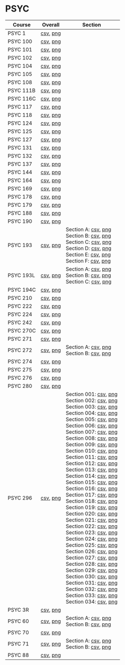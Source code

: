 # PSYC

| Course | Overall | Section |
| ------ | ------- | ------- |
| PSYC 1 | [csv](https://github.com/UCSD-Historical-Enrollment-Data/2025Spring/blob/main/overall/PSYC%201.csv), [png](https://raw.githubusercontent.com/UCSD-Historical-Enrollment-Data/2025Spring/main/plot_overall/PSYC%201.png) |  |
| PSYC 100 | [csv](https://github.com/UCSD-Historical-Enrollment-Data/2025Spring/blob/main/overall/PSYC%20100.csv), [png](https://raw.githubusercontent.com/UCSD-Historical-Enrollment-Data/2025Spring/main/plot_overall/PSYC%20100.png) |  |
| PSYC 101 | [csv](https://github.com/UCSD-Historical-Enrollment-Data/2025Spring/blob/main/overall/PSYC%20101.csv), [png](https://raw.githubusercontent.com/UCSD-Historical-Enrollment-Data/2025Spring/main/plot_overall/PSYC%20101.png) |  |
| PSYC 102 | [csv](https://github.com/UCSD-Historical-Enrollment-Data/2025Spring/blob/main/overall/PSYC%20102.csv), [png](https://raw.githubusercontent.com/UCSD-Historical-Enrollment-Data/2025Spring/main/plot_overall/PSYC%20102.png) |  |
| PSYC 104 | [csv](https://github.com/UCSD-Historical-Enrollment-Data/2025Spring/blob/main/overall/PSYC%20104.csv), [png](https://raw.githubusercontent.com/UCSD-Historical-Enrollment-Data/2025Spring/main/plot_overall/PSYC%20104.png) |  |
| PSYC 105 | [csv](https://github.com/UCSD-Historical-Enrollment-Data/2025Spring/blob/main/overall/PSYC%20105.csv), [png](https://raw.githubusercontent.com/UCSD-Historical-Enrollment-Data/2025Spring/main/plot_overall/PSYC%20105.png) |  |
| PSYC 108 | [csv](https://github.com/UCSD-Historical-Enrollment-Data/2025Spring/blob/main/overall/PSYC%20108.csv), [png](https://raw.githubusercontent.com/UCSD-Historical-Enrollment-Data/2025Spring/main/plot_overall/PSYC%20108.png) |  |
| PSYC 111B | [csv](https://github.com/UCSD-Historical-Enrollment-Data/2025Spring/blob/main/overall/PSYC%20111B.csv), [png](https://raw.githubusercontent.com/UCSD-Historical-Enrollment-Data/2025Spring/main/plot_overall/PSYC%20111B.png) |  |
| PSYC 116C | [csv](https://github.com/UCSD-Historical-Enrollment-Data/2025Spring/blob/main/overall/PSYC%20116C.csv), [png](https://raw.githubusercontent.com/UCSD-Historical-Enrollment-Data/2025Spring/main/plot_overall/PSYC%20116C.png) |  |
| PSYC 117 | [csv](https://github.com/UCSD-Historical-Enrollment-Data/2025Spring/blob/main/overall/PSYC%20117.csv), [png](https://raw.githubusercontent.com/UCSD-Historical-Enrollment-Data/2025Spring/main/plot_overall/PSYC%20117.png) |  |
| PSYC 118 | [csv](https://github.com/UCSD-Historical-Enrollment-Data/2025Spring/blob/main/overall/PSYC%20118.csv), [png](https://raw.githubusercontent.com/UCSD-Historical-Enrollment-Data/2025Spring/main/plot_overall/PSYC%20118.png) |  |
| PSYC 124 | [csv](https://github.com/UCSD-Historical-Enrollment-Data/2025Spring/blob/main/overall/PSYC%20124.csv), [png](https://raw.githubusercontent.com/UCSD-Historical-Enrollment-Data/2025Spring/main/plot_overall/PSYC%20124.png) |  |
| PSYC 125 | [csv](https://github.com/UCSD-Historical-Enrollment-Data/2025Spring/blob/main/overall/PSYC%20125.csv), [png](https://raw.githubusercontent.com/UCSD-Historical-Enrollment-Data/2025Spring/main/plot_overall/PSYC%20125.png) |  |
| PSYC 127 | [csv](https://github.com/UCSD-Historical-Enrollment-Data/2025Spring/blob/main/overall/PSYC%20127.csv), [png](https://raw.githubusercontent.com/UCSD-Historical-Enrollment-Data/2025Spring/main/plot_overall/PSYC%20127.png) |  |
| PSYC 131 | [csv](https://github.com/UCSD-Historical-Enrollment-Data/2025Spring/blob/main/overall/PSYC%20131.csv), [png](https://raw.githubusercontent.com/UCSD-Historical-Enrollment-Data/2025Spring/main/plot_overall/PSYC%20131.png) |  |
| PSYC 132 | [csv](https://github.com/UCSD-Historical-Enrollment-Data/2025Spring/blob/main/overall/PSYC%20132.csv), [png](https://raw.githubusercontent.com/UCSD-Historical-Enrollment-Data/2025Spring/main/plot_overall/PSYC%20132.png) |  |
| PSYC 137 | [csv](https://github.com/UCSD-Historical-Enrollment-Data/2025Spring/blob/main/overall/PSYC%20137.csv), [png](https://raw.githubusercontent.com/UCSD-Historical-Enrollment-Data/2025Spring/main/plot_overall/PSYC%20137.png) |  |
| PSYC 144 | [csv](https://github.com/UCSD-Historical-Enrollment-Data/2025Spring/blob/main/overall/PSYC%20144.csv), [png](https://raw.githubusercontent.com/UCSD-Historical-Enrollment-Data/2025Spring/main/plot_overall/PSYC%20144.png) |  |
| PSYC 164 | [csv](https://github.com/UCSD-Historical-Enrollment-Data/2025Spring/blob/main/overall/PSYC%20164.csv), [png](https://raw.githubusercontent.com/UCSD-Historical-Enrollment-Data/2025Spring/main/plot_overall/PSYC%20164.png) |  |
| PSYC 169 | [csv](https://github.com/UCSD-Historical-Enrollment-Data/2025Spring/blob/main/overall/PSYC%20169.csv), [png](https://raw.githubusercontent.com/UCSD-Historical-Enrollment-Data/2025Spring/main/plot_overall/PSYC%20169.png) |  |
| PSYC 178 | [csv](https://github.com/UCSD-Historical-Enrollment-Data/2025Spring/blob/main/overall/PSYC%20178.csv), [png](https://raw.githubusercontent.com/UCSD-Historical-Enrollment-Data/2025Spring/main/plot_overall/PSYC%20178.png) |  |
| PSYC 179 | [csv](https://github.com/UCSD-Historical-Enrollment-Data/2025Spring/blob/main/overall/PSYC%20179.csv), [png](https://raw.githubusercontent.com/UCSD-Historical-Enrollment-Data/2025Spring/main/plot_overall/PSYC%20179.png) |  |
| PSYC 188 | [csv](https://github.com/UCSD-Historical-Enrollment-Data/2025Spring/blob/main/overall/PSYC%20188.csv), [png](https://raw.githubusercontent.com/UCSD-Historical-Enrollment-Data/2025Spring/main/plot_overall/PSYC%20188.png) |  |
| PSYC 190 | [csv](https://github.com/UCSD-Historical-Enrollment-Data/2025Spring/blob/main/overall/PSYC%20190.csv), [png](https://raw.githubusercontent.com/UCSD-Historical-Enrollment-Data/2025Spring/main/plot_overall/PSYC%20190.png) |  |
| PSYC 193 | [csv](https://github.com/UCSD-Historical-Enrollment-Data/2025Spring/blob/main/overall/PSYC%20193.csv), [png](https://raw.githubusercontent.com/UCSD-Historical-Enrollment-Data/2025Spring/main/plot_overall/PSYC%20193.png) | Section A: [csv](https://github.com/UCSD-Historical-Enrollment-Data/2025Spring/blob/main/section/PSYC%20193_A.csv), [png](https://raw.githubusercontent.com/UCSD-Historical-Enrollment-Data/2025Spring/main/plot_section/PSYC%20193_A.png)<br>Section B: [csv](https://github.com/UCSD-Historical-Enrollment-Data/2025Spring/blob/main/section/PSYC%20193_B.csv), [png](https://raw.githubusercontent.com/UCSD-Historical-Enrollment-Data/2025Spring/main/plot_section/PSYC%20193_B.png)<br>Section C: [csv](https://github.com/UCSD-Historical-Enrollment-Data/2025Spring/blob/main/section/PSYC%20193_C.csv), [png](https://raw.githubusercontent.com/UCSD-Historical-Enrollment-Data/2025Spring/main/plot_section/PSYC%20193_C.png)<br>Section D: [csv](https://github.com/UCSD-Historical-Enrollment-Data/2025Spring/blob/main/section/PSYC%20193_D.csv), [png](https://raw.githubusercontent.com/UCSD-Historical-Enrollment-Data/2025Spring/main/plot_section/PSYC%20193_D.png)<br>Section E: [csv](https://github.com/UCSD-Historical-Enrollment-Data/2025Spring/blob/main/section/PSYC%20193_E.csv), [png](https://raw.githubusercontent.com/UCSD-Historical-Enrollment-Data/2025Spring/main/plot_section/PSYC%20193_E.png)<br>Section F: [csv](https://github.com/UCSD-Historical-Enrollment-Data/2025Spring/blob/main/section/PSYC%20193_F.csv), [png](https://raw.githubusercontent.com/UCSD-Historical-Enrollment-Data/2025Spring/main/plot_section/PSYC%20193_F.png) |
| PSYC 193L | [csv](https://github.com/UCSD-Historical-Enrollment-Data/2025Spring/blob/main/overall/PSYC%20193L.csv), [png](https://raw.githubusercontent.com/UCSD-Historical-Enrollment-Data/2025Spring/main/plot_overall/PSYC%20193L.png) | Section A: [csv](https://github.com/UCSD-Historical-Enrollment-Data/2025Spring/blob/main/section/PSYC%20193L_A.csv), [png](https://raw.githubusercontent.com/UCSD-Historical-Enrollment-Data/2025Spring/main/plot_section/PSYC%20193L_A.png)<br>Section B: [csv](https://github.com/UCSD-Historical-Enrollment-Data/2025Spring/blob/main/section/PSYC%20193L_B.csv), [png](https://raw.githubusercontent.com/UCSD-Historical-Enrollment-Data/2025Spring/main/plot_section/PSYC%20193L_B.png)<br>Section C: [csv](https://github.com/UCSD-Historical-Enrollment-Data/2025Spring/blob/main/section/PSYC%20193L_C.csv), [png](https://raw.githubusercontent.com/UCSD-Historical-Enrollment-Data/2025Spring/main/plot_section/PSYC%20193L_C.png) |
| PSYC 194C | [csv](https://github.com/UCSD-Historical-Enrollment-Data/2025Spring/blob/main/overall/PSYC%20194C.csv), [png](https://raw.githubusercontent.com/UCSD-Historical-Enrollment-Data/2025Spring/main/plot_overall/PSYC%20194C.png) |  |
| PSYC 210 | [csv](https://github.com/UCSD-Historical-Enrollment-Data/2025Spring/blob/main/overall/PSYC%20210.csv), [png](https://raw.githubusercontent.com/UCSD-Historical-Enrollment-Data/2025Spring/main/plot_overall/PSYC%20210.png) |  |
| PSYC 222 | [csv](https://github.com/UCSD-Historical-Enrollment-Data/2025Spring/blob/main/overall/PSYC%20222.csv), [png](https://raw.githubusercontent.com/UCSD-Historical-Enrollment-Data/2025Spring/main/plot_overall/PSYC%20222.png) |  |
| PSYC 224 | [csv](https://github.com/UCSD-Historical-Enrollment-Data/2025Spring/blob/main/overall/PSYC%20224.csv), [png](https://raw.githubusercontent.com/UCSD-Historical-Enrollment-Data/2025Spring/main/plot_overall/PSYC%20224.png) |  |
| PSYC 242 | [csv](https://github.com/UCSD-Historical-Enrollment-Data/2025Spring/blob/main/overall/PSYC%20242.csv), [png](https://raw.githubusercontent.com/UCSD-Historical-Enrollment-Data/2025Spring/main/plot_overall/PSYC%20242.png) |  |
| PSYC 270C | [csv](https://github.com/UCSD-Historical-Enrollment-Data/2025Spring/blob/main/overall/PSYC%20270C.csv), [png](https://raw.githubusercontent.com/UCSD-Historical-Enrollment-Data/2025Spring/main/plot_overall/PSYC%20270C.png) |  |
| PSYC 271 | [csv](https://github.com/UCSD-Historical-Enrollment-Data/2025Spring/blob/main/overall/PSYC%20271.csv), [png](https://raw.githubusercontent.com/UCSD-Historical-Enrollment-Data/2025Spring/main/plot_overall/PSYC%20271.png) |  |
| PSYC 272 | [csv](https://github.com/UCSD-Historical-Enrollment-Data/2025Spring/blob/main/overall/PSYC%20272.csv), [png](https://raw.githubusercontent.com/UCSD-Historical-Enrollment-Data/2025Spring/main/plot_overall/PSYC%20272.png) | Section A: [csv](https://github.com/UCSD-Historical-Enrollment-Data/2025Spring/blob/main/section/PSYC%20272_A.csv), [png](https://raw.githubusercontent.com/UCSD-Historical-Enrollment-Data/2025Spring/main/plot_section/PSYC%20272_A.png)<br>Section B: [csv](https://github.com/UCSD-Historical-Enrollment-Data/2025Spring/blob/main/section/PSYC%20272_B.csv), [png](https://raw.githubusercontent.com/UCSD-Historical-Enrollment-Data/2025Spring/main/plot_section/PSYC%20272_B.png) |
| PSYC 274 | [csv](https://github.com/UCSD-Historical-Enrollment-Data/2025Spring/blob/main/overall/PSYC%20274.csv), [png](https://raw.githubusercontent.com/UCSD-Historical-Enrollment-Data/2025Spring/main/plot_overall/PSYC%20274.png) |  |
| PSYC 275 | [csv](https://github.com/UCSD-Historical-Enrollment-Data/2025Spring/blob/main/overall/PSYC%20275.csv), [png](https://raw.githubusercontent.com/UCSD-Historical-Enrollment-Data/2025Spring/main/plot_overall/PSYC%20275.png) |  |
| PSYC 276 | [csv](https://github.com/UCSD-Historical-Enrollment-Data/2025Spring/blob/main/overall/PSYC%20276.csv), [png](https://raw.githubusercontent.com/UCSD-Historical-Enrollment-Data/2025Spring/main/plot_overall/PSYC%20276.png) |  |
| PSYC 280 | [csv](https://github.com/UCSD-Historical-Enrollment-Data/2025Spring/blob/main/overall/PSYC%20280.csv), [png](https://raw.githubusercontent.com/UCSD-Historical-Enrollment-Data/2025Spring/main/plot_overall/PSYC%20280.png) |  |
| PSYC 296 | [csv](https://github.com/UCSD-Historical-Enrollment-Data/2025Spring/blob/main/overall/PSYC%20296.csv), [png](https://raw.githubusercontent.com/UCSD-Historical-Enrollment-Data/2025Spring/main/plot_overall/PSYC%20296.png) | Section 001: [csv](https://github.com/UCSD-Historical-Enrollment-Data/2025Spring/blob/main/section/PSYC%20296_001.csv), [png](https://raw.githubusercontent.com/UCSD-Historical-Enrollment-Data/2025Spring/main/plot_section/PSYC%20296_001.png)<br>Section 002: [csv](https://github.com/UCSD-Historical-Enrollment-Data/2025Spring/blob/main/section/PSYC%20296_002.csv), [png](https://raw.githubusercontent.com/UCSD-Historical-Enrollment-Data/2025Spring/main/plot_section/PSYC%20296_002.png)<br>Section 003: [csv](https://github.com/UCSD-Historical-Enrollment-Data/2025Spring/blob/main/section/PSYC%20296_003.csv), [png](https://raw.githubusercontent.com/UCSD-Historical-Enrollment-Data/2025Spring/main/plot_section/PSYC%20296_003.png)<br>Section 004: [csv](https://github.com/UCSD-Historical-Enrollment-Data/2025Spring/blob/main/section/PSYC%20296_004.csv), [png](https://raw.githubusercontent.com/UCSD-Historical-Enrollment-Data/2025Spring/main/plot_section/PSYC%20296_004.png)<br>Section 005: [csv](https://github.com/UCSD-Historical-Enrollment-Data/2025Spring/blob/main/section/PSYC%20296_005.csv), [png](https://raw.githubusercontent.com/UCSD-Historical-Enrollment-Data/2025Spring/main/plot_section/PSYC%20296_005.png)<br>Section 006: [csv](https://github.com/UCSD-Historical-Enrollment-Data/2025Spring/blob/main/section/PSYC%20296_006.csv), [png](https://raw.githubusercontent.com/UCSD-Historical-Enrollment-Data/2025Spring/main/plot_section/PSYC%20296_006.png)<br>Section 007: [csv](https://github.com/UCSD-Historical-Enrollment-Data/2025Spring/blob/main/section/PSYC%20296_007.csv), [png](https://raw.githubusercontent.com/UCSD-Historical-Enrollment-Data/2025Spring/main/plot_section/PSYC%20296_007.png)<br>Section 008: [csv](https://github.com/UCSD-Historical-Enrollment-Data/2025Spring/blob/main/section/PSYC%20296_008.csv), [png](https://raw.githubusercontent.com/UCSD-Historical-Enrollment-Data/2025Spring/main/plot_section/PSYC%20296_008.png)<br>Section 009: [csv](https://github.com/UCSD-Historical-Enrollment-Data/2025Spring/blob/main/section/PSYC%20296_009.csv), [png](https://raw.githubusercontent.com/UCSD-Historical-Enrollment-Data/2025Spring/main/plot_section/PSYC%20296_009.png)<br>Section 010: [csv](https://github.com/UCSD-Historical-Enrollment-Data/2025Spring/blob/main/section/PSYC%20296_010.csv), [png](https://raw.githubusercontent.com/UCSD-Historical-Enrollment-Data/2025Spring/main/plot_section/PSYC%20296_010.png)<br>Section 011: [csv](https://github.com/UCSD-Historical-Enrollment-Data/2025Spring/blob/main/section/PSYC%20296_011.csv), [png](https://raw.githubusercontent.com/UCSD-Historical-Enrollment-Data/2025Spring/main/plot_section/PSYC%20296_011.png)<br>Section 012: [csv](https://github.com/UCSD-Historical-Enrollment-Data/2025Spring/blob/main/section/PSYC%20296_012.csv), [png](https://raw.githubusercontent.com/UCSD-Historical-Enrollment-Data/2025Spring/main/plot_section/PSYC%20296_012.png)<br>Section 013: [csv](https://github.com/UCSD-Historical-Enrollment-Data/2025Spring/blob/main/section/PSYC%20296_013.csv), [png](https://raw.githubusercontent.com/UCSD-Historical-Enrollment-Data/2025Spring/main/plot_section/PSYC%20296_013.png)<br>Section 014: [csv](https://github.com/UCSD-Historical-Enrollment-Data/2025Spring/blob/main/section/PSYC%20296_014.csv), [png](https://raw.githubusercontent.com/UCSD-Historical-Enrollment-Data/2025Spring/main/plot_section/PSYC%20296_014.png)<br>Section 015: [csv](https://github.com/UCSD-Historical-Enrollment-Data/2025Spring/blob/main/section/PSYC%20296_015.csv), [png](https://raw.githubusercontent.com/UCSD-Historical-Enrollment-Data/2025Spring/main/plot_section/PSYC%20296_015.png)<br>Section 016: [csv](https://github.com/UCSD-Historical-Enrollment-Data/2025Spring/blob/main/section/PSYC%20296_016.csv), [png](https://raw.githubusercontent.com/UCSD-Historical-Enrollment-Data/2025Spring/main/plot_section/PSYC%20296_016.png)<br>Section 017: [csv](https://github.com/UCSD-Historical-Enrollment-Data/2025Spring/blob/main/section/PSYC%20296_017.csv), [png](https://raw.githubusercontent.com/UCSD-Historical-Enrollment-Data/2025Spring/main/plot_section/PSYC%20296_017.png)<br>Section 018: [csv](https://github.com/UCSD-Historical-Enrollment-Data/2025Spring/blob/main/section/PSYC%20296_018.csv), [png](https://raw.githubusercontent.com/UCSD-Historical-Enrollment-Data/2025Spring/main/plot_section/PSYC%20296_018.png)<br>Section 019: [csv](https://github.com/UCSD-Historical-Enrollment-Data/2025Spring/blob/main/section/PSYC%20296_019.csv), [png](https://raw.githubusercontent.com/UCSD-Historical-Enrollment-Data/2025Spring/main/plot_section/PSYC%20296_019.png)<br>Section 020: [csv](https://github.com/UCSD-Historical-Enrollment-Data/2025Spring/blob/main/section/PSYC%20296_020.csv), [png](https://raw.githubusercontent.com/UCSD-Historical-Enrollment-Data/2025Spring/main/plot_section/PSYC%20296_020.png)<br>Section 021: [csv](https://github.com/UCSD-Historical-Enrollment-Data/2025Spring/blob/main/section/PSYC%20296_021.csv), [png](https://raw.githubusercontent.com/UCSD-Historical-Enrollment-Data/2025Spring/main/plot_section/PSYC%20296_021.png)<br>Section 022: [csv](https://github.com/UCSD-Historical-Enrollment-Data/2025Spring/blob/main/section/PSYC%20296_022.csv), [png](https://raw.githubusercontent.com/UCSD-Historical-Enrollment-Data/2025Spring/main/plot_section/PSYC%20296_022.png)<br>Section 023: [csv](https://github.com/UCSD-Historical-Enrollment-Data/2025Spring/blob/main/section/PSYC%20296_023.csv), [png](https://raw.githubusercontent.com/UCSD-Historical-Enrollment-Data/2025Spring/main/plot_section/PSYC%20296_023.png)<br>Section 024: [csv](https://github.com/UCSD-Historical-Enrollment-Data/2025Spring/blob/main/section/PSYC%20296_024.csv), [png](https://raw.githubusercontent.com/UCSD-Historical-Enrollment-Data/2025Spring/main/plot_section/PSYC%20296_024.png)<br>Section 025: [csv](https://github.com/UCSD-Historical-Enrollment-Data/2025Spring/blob/main/section/PSYC%20296_025.csv), [png](https://raw.githubusercontent.com/UCSD-Historical-Enrollment-Data/2025Spring/main/plot_section/PSYC%20296_025.png)<br>Section 026: [csv](https://github.com/UCSD-Historical-Enrollment-Data/2025Spring/blob/main/section/PSYC%20296_026.csv), [png](https://raw.githubusercontent.com/UCSD-Historical-Enrollment-Data/2025Spring/main/plot_section/PSYC%20296_026.png)<br>Section 027: [csv](https://github.com/UCSD-Historical-Enrollment-Data/2025Spring/blob/main/section/PSYC%20296_027.csv), [png](https://raw.githubusercontent.com/UCSD-Historical-Enrollment-Data/2025Spring/main/plot_section/PSYC%20296_027.png)<br>Section 028: [csv](https://github.com/UCSD-Historical-Enrollment-Data/2025Spring/blob/main/section/PSYC%20296_028.csv), [png](https://raw.githubusercontent.com/UCSD-Historical-Enrollment-Data/2025Spring/main/plot_section/PSYC%20296_028.png)<br>Section 029: [csv](https://github.com/UCSD-Historical-Enrollment-Data/2025Spring/blob/main/section/PSYC%20296_029.csv), [png](https://raw.githubusercontent.com/UCSD-Historical-Enrollment-Data/2025Spring/main/plot_section/PSYC%20296_029.png)<br>Section 030: [csv](https://github.com/UCSD-Historical-Enrollment-Data/2025Spring/blob/main/section/PSYC%20296_030.csv), [png](https://raw.githubusercontent.com/UCSD-Historical-Enrollment-Data/2025Spring/main/plot_section/PSYC%20296_030.png)<br>Section 031: [csv](https://github.com/UCSD-Historical-Enrollment-Data/2025Spring/blob/main/section/PSYC%20296_031.csv), [png](https://raw.githubusercontent.com/UCSD-Historical-Enrollment-Data/2025Spring/main/plot_section/PSYC%20296_031.png)<br>Section 032: [csv](https://github.com/UCSD-Historical-Enrollment-Data/2025Spring/blob/main/section/PSYC%20296_032.csv), [png](https://raw.githubusercontent.com/UCSD-Historical-Enrollment-Data/2025Spring/main/plot_section/PSYC%20296_032.png)<br>Section 033: [csv](https://github.com/UCSD-Historical-Enrollment-Data/2025Spring/blob/main/section/PSYC%20296_033.csv), [png](https://raw.githubusercontent.com/UCSD-Historical-Enrollment-Data/2025Spring/main/plot_section/PSYC%20296_033.png)<br>Section 034: [csv](https://github.com/UCSD-Historical-Enrollment-Data/2025Spring/blob/main/section/PSYC%20296_034.csv), [png](https://raw.githubusercontent.com/UCSD-Historical-Enrollment-Data/2025Spring/main/plot_section/PSYC%20296_034.png) |
| PSYC 3R | [csv](https://github.com/UCSD-Historical-Enrollment-Data/2025Spring/blob/main/overall/PSYC%203R.csv), [png](https://raw.githubusercontent.com/UCSD-Historical-Enrollment-Data/2025Spring/main/plot_overall/PSYC%203R.png) |  |
| PSYC 60 | [csv](https://github.com/UCSD-Historical-Enrollment-Data/2025Spring/blob/main/overall/PSYC%2060.csv), [png](https://raw.githubusercontent.com/UCSD-Historical-Enrollment-Data/2025Spring/main/plot_overall/PSYC%2060.png) | Section A: [csv](https://github.com/UCSD-Historical-Enrollment-Data/2025Spring/blob/main/section/PSYC%2060_A.csv), [png](https://raw.githubusercontent.com/UCSD-Historical-Enrollment-Data/2025Spring/main/plot_section/PSYC%2060_A.png)<br>Section B: [csv](https://github.com/UCSD-Historical-Enrollment-Data/2025Spring/blob/main/section/PSYC%2060_B.csv), [png](https://raw.githubusercontent.com/UCSD-Historical-Enrollment-Data/2025Spring/main/plot_section/PSYC%2060_B.png) |
| PSYC 70 | [csv](https://github.com/UCSD-Historical-Enrollment-Data/2025Spring/blob/main/overall/PSYC%2070.csv), [png](https://raw.githubusercontent.com/UCSD-Historical-Enrollment-Data/2025Spring/main/plot_overall/PSYC%2070.png) |  |
| PSYC 71 | [csv](https://github.com/UCSD-Historical-Enrollment-Data/2025Spring/blob/main/overall/PSYC%2071.csv), [png](https://raw.githubusercontent.com/UCSD-Historical-Enrollment-Data/2025Spring/main/plot_overall/PSYC%2071.png) | Section A: [csv](https://github.com/UCSD-Historical-Enrollment-Data/2025Spring/blob/main/section/PSYC%2071_A.csv), [png](https://raw.githubusercontent.com/UCSD-Historical-Enrollment-Data/2025Spring/main/plot_section/PSYC%2071_A.png)<br>Section B: [csv](https://github.com/UCSD-Historical-Enrollment-Data/2025Spring/blob/main/section/PSYC%2071_B.csv), [png](https://raw.githubusercontent.com/UCSD-Historical-Enrollment-Data/2025Spring/main/plot_section/PSYC%2071_B.png) |
| PSYC 88 | [csv](https://github.com/UCSD-Historical-Enrollment-Data/2025Spring/blob/main/overall/PSYC%2088.csv), [png](https://raw.githubusercontent.com/UCSD-Historical-Enrollment-Data/2025Spring/main/plot_overall/PSYC%2088.png) |  |
